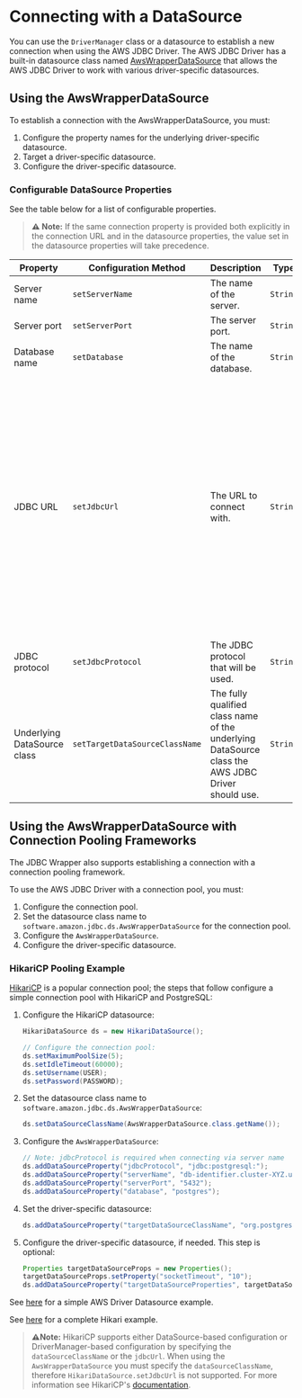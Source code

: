 # Connecting with a DataSource
You can use the `DriverManager` class or a datasource to establish a new connection when using the AWS JDBC Driver. The AWS JDBC Driver has a built-in datasource class named [AwsWrapperDataSource](../../wrapper/src/main/java/software/amazon/jdbc/ds/AwsWrapperDataSource.java) that allows the AWS JDBC Driver to work with various driver-specific datasources.

## Using the AwsWrapperDataSource

To establish a connection with the AwsWrapperDataSource, you must:

1. Configure the property names for the underlying driver-specific datasource. 
2. Target a driver-specific datasource.
3. Configure the driver-specific datasource.

### Configurable DataSource Properties

See the table below for a list of configurable properties.

> **:warning: Note:** If the same connection property is provided both explicitly in the connection URL and in the datasource properties, the value set in the datasource properties will take precedence. 

| Property                    | Configuration Method           | Description                                                                                       | Type     | Required                                                                                                                                                                                                                          | Example                              |
|-----------------------------|--------------------------------|---------------------------------------------------------------------------------------------------|----------|-----------------------------------------------------------------------------------------------------------------------------------------------------------------------------------------------------------------------------------|--------------------------------------|
| Server name                 | `setServerName`                | The name of the server.                                                                           | `String` | Yes, if no URL is provided.                                                                                                                                                                                                       | `db-server.mydomain.com`             |
| Server port            | `setServerPort`    | The server port.                                                                                  | `String` | No                                                                                                                                                                                                                                | `5432`                               |
| Database name               | `setDatabase`                  | The name of the database.                                                                         | `String` | No                                                                                                                                                                                                                                | `testDatabase`                       |
| JDBC URL                    | `setJdbcUrl`                   | The URL to connect with.                                                                          | `String` | No. Either URL or server name should be set. If both URL and server name have been set, URL will take precedence. Please note that some drivers, such as MariaDb, require some parameters to be included particularly in the URL.                                                                                                                            | `jdbc:postgresql://localhost/postgres` |
| JDBC protocol               | `setJdbcProtocol`              | The JDBC protocol that will be used.                                                              | `String` | Yes, if the JDBC URL has not been set.                                                                                                                                                                                            | `jdbc:postgresql:`                   |
| Underlying DataSource class | `setTargetDataSourceClassName` | The fully qualified class name of the underlying DataSource class the AWS JDBC Driver should use. | `String` | Yes, if the JDBC URL has not been set.                                                                                                                                                                                            | `org.postgresql.ds.PGSimpleDataSource` |

## Using the AwsWrapperDataSource with Connection Pooling Frameworks

The JDBC Wrapper also supports establishing a connection with a connection pooling framework.

To use the AWS JDBC Driver with a connection pool, you must:

1. Configure the connection pool.
2. Set the datasource class name to `software.amazon.jdbc.ds.AwsWrapperDataSource` for the connection pool.
3. Configure the `AwsWrapperDataSource`.
4. Configure the driver-specific datasource.

### HikariCP Pooling Example

[HikariCP](https://github.com/brettwooldridge/HikariCP) is a popular connection pool; the steps that follow configure a simple connection pool with HikariCP and PostgreSQL:

1. Configure the HikariCP datasource:
   ```java
   HikariDataSource ds = new HikariDataSource();
   
   // Configure the connection pool:
   ds.setMaximumPoolSize(5);
   ds.setIdleTimeout(60000);
   ds.setUsername(USER);
   ds.setPassword(PASSWORD);
   ```

2. Set the datasource class name to `software.amazon.jdbc.ds.AwsWrapperDataSource`:
   ```java
   ds.setDataSourceClassName(AwsWrapperDataSource.class.getName());
   ```

3. Configure the `AwsWrapperDataSource`:
   ```java
   // Note: jdbcProtocol is required when connecting via server name
   ds.addDataSourceProperty("jdbcProtocol", "jdbc:postgresql:");
   ds.addDataSourceProperty("serverName", "db-identifier.cluster-XYZ.us-east-2.rds.amazonaws.com");
   ds.addDataSourceProperty("serverPort", "5432");
   ds.addDataSourceProperty("database", "postgres");
   ```

4. Set the driver-specific datasource:
   ```java
   ds.addDataSourceProperty("targetDataSourceClassName", "org.postgresql.ds.PGSimpleDataSource");
    ```

5. Configure the driver-specific datasource, if needed. This step is optional:
   ```java
   Properties targetDataSourceProps = new Properties();
   targetDataSourceProps.setProperty("socketTimeout", "10");
   ds.addDataSourceProperty("targetDataSourceProperties", targetDataSourceProps);
   ```

See [here](../../examples/AWSDriverExample/src/main/java/software/amazon/DatasourceExample.java) for a simple AWS Driver Datasource example.

See [here](../../examples/HikariExample/src/main/java/software/amazon/HikariExample.java) for a complete Hikari example.

> **:warning:Note:** HikariCP supports either DataSource-based configuration or DriverManager-based configuration by specifying the `dataSourceClassName` or the `jdbcUrl`. When using the `AwsWrapperDataSource` you must specify the `dataSourceClassName`, therefore `HikariDataSource.setJdbcUrl` is not supported. For more information see HikariCP's [documentation](https://github.com/brettwooldridge/HikariCP#gear-configuration-knobs-baby).
